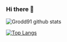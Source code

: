### Hi there 👋

![Grodd91 github stats](https://github-readme-stats.vercel.app/api?username=Grodd91&show_icons=true&hide_border=true)

[![Top Langs](https://github-readme-stats-git-masterrstaa-rickstaa.vercel.app/api/top-langs/?username=Grodd91)](https://github.com/anuraghazra/github-readme-stats)
